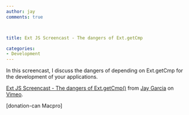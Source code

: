 ```yaml
---
author: jay
comments: true



title: Ext JS Screencast - The dangers of Ext.getCmp

categories:
- Development
---
```


In this screencast, I discuss the dangers of depending on Ext.getCmp for the development of your applications.







[Ext JS  Screencast - The dangers of Ext.getCmp()](http://vimeo.com/14816550) from [Jay Garcia](http://vimeo.com/tdgi) on [Vimeo](http://vimeo.com).





[donation-can Macpro]



